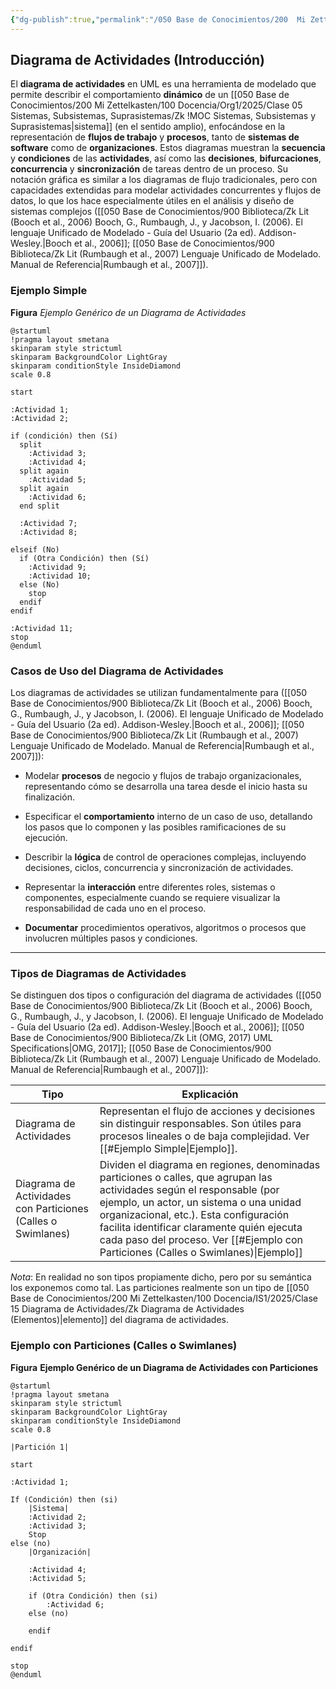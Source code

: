 ```yaml
---
{"dg-publish":true,"permalink":"/050 Base de Conocimientos/200  Mi Zettelkasten/100 Docencia/IS1/2025/Clase 15 Diagrama de Actividades/Zk Diagrama de Actividades (Introducción)/","tags":["digitalGarden"]}
---
```


## Diagrama de Actividades (Introducción)

El **diagrama de actividades** en UML es una herramienta de modelado que permite describir el comportamiento **dinámico** de un [[050 Base de Conocimientos/200  Mi Zettelkasten/100 Docencia/Org1/2025/Clase 05 Sistemas, Subsistemas, Suprasistemas/Zk !MOC Sistemas, Subsistemas y Suprasistemas\|sistema]] (en el sentido amplio), enfocándose en la representación de **flujos de trabajo** y **procesos**, tanto de **sistemas de software** como de **organizaciones**. Estos diagramas muestran la **secuencia** y **condiciones** de las **actividades**, así como las **decisiones**, **bifurcaciones**, **concurrencia** y **sincronización** de tareas dentro de un proceso. Su notación gráfica es similar a los diagramas de flujo tradicionales, pero con capacidades extendidas para modelar actividades concurrentes y flujos de datos, lo que los hace especialmente útiles en el análisis y diseño de sistemas complejos ([[050 Base de Conocimientos/900 Biblioteca/Zk Lit (Booch et al., 2006) Booch, G., Rumbaugh, J., y Jacobson, I. (2006). El lenguaje Unificado de Modelado - Guía del Usuario (2a ed). Addison-Wesley.\|Booch et al., 2006]]; [[050 Base de Conocimientos/900 Biblioteca/Zk Lit (Rumbaugh et al., 2007) Lenguaje Unificado de Modelado. Manual de Referencia\|Rumbaugh et al., 2007]]).

### Ejemplo Simple

**Figura**
_Ejemplo Genérico de un Diagrama de Actividades_
```plantuml
@startuml
!pragma layout smetana
skinparam style strictuml
skinparam BackgroundColor LightGray
skinparam conditionStyle InsideDiamond
scale 0.8

start

:Actividad 1;
:Actividad 2;

if (condición) then (Sí)
  split
    :Actividad 3;
    :Actividad 4;
  split again
    :Actividad 5;
  split again
    :Actividad 6;
  end split

  :Actividad 7;
  :Actividad 8;

elseif (No)
  if (Otra Condición) then (Sí)
    :Actividad 9;
    :Actividad 10;
  else (No)
    stop
  endif
endif

:Actividad 11;
stop
@enduml
```

### Casos de Uso del Diagrama de Actividades

Los diagramas de actividades se utilizan fundamentalmente para ([[050 Base de Conocimientos/900 Biblioteca/Zk Lit (Booch et al., 2006) Booch, G., Rumbaugh, J., y Jacobson, I. (2006). El lenguaje Unificado de Modelado - Guía del Usuario (2a ed). Addison-Wesley.\|Booch et al., 2006]]; [[050 Base de Conocimientos/900 Biblioteca/Zk Lit (Rumbaugh et al., 2007) Lenguaje Unificado de Modelado. Manual de Referencia\|Rumbaugh et al., 2007]]):

- Modelar **procesos** de negocio y flujos de trabajo organizacionales, representando cómo se desarrolla una tarea desde el inicio hasta su finalización.

- Especificar el **comportamiento** interno de un caso de uso, detallando los pasos que lo componen y las posibles ramificaciones de su ejecución.

- Describir la **lógica** de control de operaciones complejas, incluyendo decisiones, ciclos, concurrencia y sincronización de actividades.

- Representar la **interacción** entre diferentes roles, sistemas o componentes, especialmente cuando se requiere visualizar la responsabilidad de cada uno en el proceso.

- **Documentar** procedimientos operativos, algoritmos o procesos que involucren múltiples pasos y condiciones.

---
### Tipos de Diagramas de Actividades
Se distinguen dos tipos o configuración del diagrama de actividades ([[050 Base de Conocimientos/900 Biblioteca/Zk Lit (Booch et al., 2006) Booch, G., Rumbaugh, J., y Jacobson, I. (2006). El lenguaje Unificado de Modelado - Guía del Usuario (2a ed). Addison-Wesley.\|Booch et al., 2006]]; [[050 Base de Conocimientos/900 Biblioteca/Zk Lit (OMG, 2017) UML Specifications\|OMG, 2017]]; [[050 Base de Conocimientos/900 Biblioteca/Zk Lit (Rumbaugh et al., 2007) Lenguaje Unificado de Modelado. Manual de Referencia\|Rumbaugh et al., 2007]]):

| Tipo                                                         | Explicación                                                                                                                                                                                                                                                                                                                                       |
| ------------------------------------------------------------ | ------------------------------------------------------------------------------------------------------------------------------------------------------------------------------------------------------------------------------------------------------------------------------------------------------------------------------------------------- |
| Diagrama de Actividades                                      | Representan el flujo de acciones y decisiones sin distinguir responsables. Son útiles para procesos lineales o de baja complejidad. Ver [[#Ejemplo Simple\|Ejemplo]].                                                                                                                                                                             |
| Diagrama de Actividades con Particiones (Calles o Swimlanes) | Dividen el diagrama en regiones, denominadas particiones o calles, que agrupan las actividades según el responsable (por ejemplo, un actor, un sistema o una unidad organizacional, etc.). Esta configuración facilita identificar claramente quién ejecuta cada paso del proceso. Ver [[#Ejemplo con Particiones (Calles o Swimlanes)\|Ejemplo]] |

_Nota_: En realidad no son tipos propiamente dicho, pero por su semántica los exponemos como tal. Las particiones realmente son un tipo de [[050 Base de Conocimientos/200  Mi Zettelkasten/100 Docencia/IS1/2025/Clase 15 Diagrama de Actividades/Zk Diagrama de Actividades (Elementos)\|elemento]] del diagrama de actividades.

### Ejemplo con Particiones (Calles o Swimlanes)

**Figura**
__Ejemplo Genérico de un Diagrama de Actividades con Particiones__
```plantuml
@startuml
!pragma layout smetana
skinparam style strictuml
skinparam BackgroundColor LightGray
skinparam conditionStyle InsideDiamond
scale 0.8

|Partición 1|

start
  
:Actividad 1;

If (Condición) then (si)
	|Sistema|
	:Actividad 2;
	:Actividad 3;
	Stop
else (no)
	|Organización|

	:Actividad 4;
	:Actividad 5;
	
	if (Otra Condición) then (si)
		:Actividad 6;
	else (no)

	endif

endif

stop
@enduml
```

